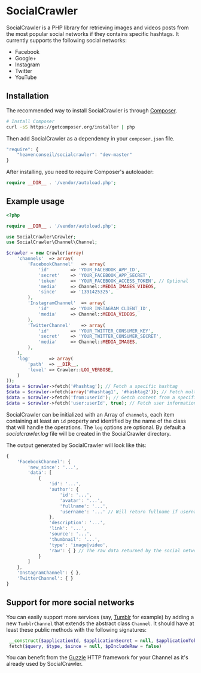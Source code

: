 # SocialCrawler

SocialCrawler is a PHP library for retrieving images and videos posts from the most popular social networks if they contains specific hashtags. It currently supports the following social networks:

- Facebook
- Google+
- Instagram
- Twitter
- YouTube


## Installation

The recommended way to install SocialCrawler is through [Composer](http://getcomposer.org).

```bash
# Install Composer
curl -sS https://getcomposer.org/installer | php
```

Then add SocialCrawler as a dependency in your `composer.json` file.
```javascript
"require": {
    "heavenconseil/socialcrawler": "dev-master"
}
```

After installing, you need to require Composer's autoloader:

```php
require __DIR__ . '/vendor/autoload.php';
```

## Example usage

```php
<?php

require __DIR__ . '/vendor/autoload.php';

use SocialCrawler\Crawler;
use SocialCrawler\Channel\Channel;

$crawler = new Crawler(array(
    'channels'  => array(
        'FacebookChannel'   => array(
            'id'        => 'YOUR_FACEBOOK_APP_ID',
            'secret'    => 'YOUR_FACEBOOK_APP_SECRET',
            'token'     => 'YOUR_FACEBOOK_ACCESS_TOKEN', // Optional
            'media'     => Channel::MEDIA_IMAGES_VIDEOS,
            'since'     => '1391425325',
        ),
        'InstagramChannel'  => array(
            'id'        => 'YOUR_INSTAGRAM_CLIENT_ID',
            'media'     => Channel::MEDIA_VIDEOS,
        ),
        'TwitterChannel'    => array(
            'id'        => 'YOUR_TWITTER_CONSUMER_KEY',
            'secret'    => 'YOUR_TWITTER_CONSUMER_SECRET',
            'media'     => Channel::MEDIA_IMAGES,
        ),
    ),
    'log'       => array(
        'path'  => __DIR__,
        'level' => Crawler::LOG_VERBOSE,
    )
));
$data = $crawler->fetch('#hashtag'); // Fetch a specific hashtag
$data = $crawler->fetch(array('#hashtag1', '#hashtag2')); // Fetch multiple hashtags
$data = $crawler->fetch('from:userId'); // Getch content from a specific user
$data = $crawler->fetch('user:userId', true); // Fetch user informations with raw data
```

SocialCrawler can be initialized with an Array of `channels`, each item containing at least an `id` property and identified by the name of the class that will handle the operations.
The `log` options are optional. By default a *socialcrawler.log* file will be created in the SocialCrawler directory.

The output generated by SocialCrawler will look like this:

```javascript
{
    'FacebookChannel': {
        'new_since': '...',
        'data': [
            {
                'id': '...',
                'author': {
                    'id': '...',
                    'avatar': '...',
                    'fullname': '...',
                    'username': '...' // Will return fullname if username is not set
                },
                'description': '...',
                'link': '...',
                'source': '...',
                'thumbnail': '...',
                'type': 'image|video',
                'raw': { } // The raw data returned by the social network API
            }
        ]
    },
    'InstagramChannel': { },
    'TwitterChannel': { }
}
```

## Support for more social networks

You can easily support more services (say, [Tumblr](http://www.tumblr.com/docs/en/api/v2) for example) by adding a new `TumblrChannel` that extends the abstract class `Channel`. It should have at least these public methods with the following signatures:

```php
 __construct($applicationId, $applicationSecret = null, $applicationToken = null)
 fetch($query, $type, $since = null, $pIncludeRaw = false)
```

You can benefit from the [Guzzle](https://github.com/guzzle/guzzle) HTTP framework for your Channel as it's already used by SocialCrawler.
